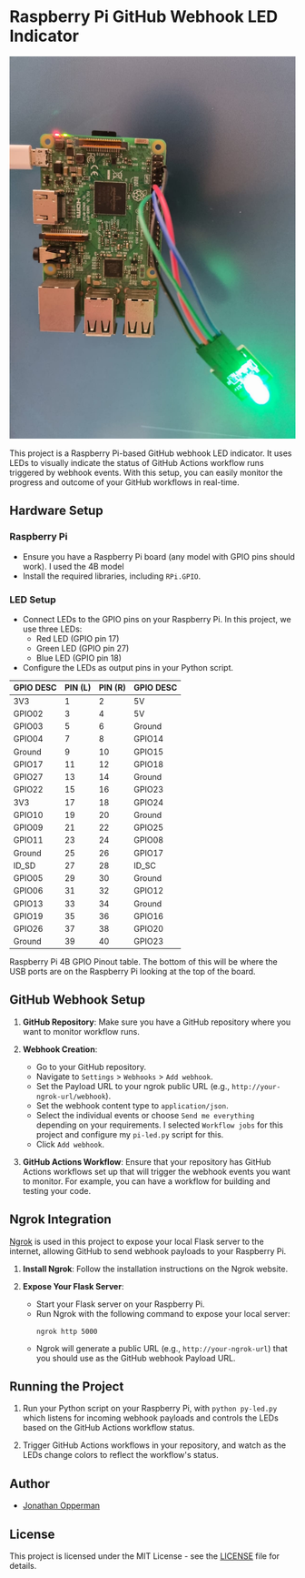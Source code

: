 # Raspberry Pi GitHub Webhook LED Indicator

![Raspberry Pi](raspberry_pi.jpg)

This project is a Raspberry Pi-based GitHub webhook LED indicator. It uses LEDs to visually indicate the status of GitHub Actions workflow runs triggered by webhook events. With this setup, you can easily monitor the progress and outcome of your GitHub workflows in real-time.

## Hardware Setup

### Raspberry Pi
- Ensure you have a Raspberry Pi board (any model with GPIO pins should work). I used the 4B model
- Install the required libraries, including `RPi.GPIO`.

### LED Setup
- Connect LEDs to the GPIO pins on your Raspberry Pi. In this project, we use three LEDs:
    - Red LED (GPIO pin 17)
    - Green LED (GPIO pin 27)
    - Blue LED (GPIO pin 18)
- Configure the LEDs as output pins in your Python script.

| GPIO DESC | PIN (L) | PIN (R) | GPIO DESC |
|-----------|---------|---------|-----------|
| 3V3       | 1       | 2       | 5V        |
| GPIO02    | 3       | 4       | 5V        |
| GPIO03    | 5       | 6       | Ground    |
| GPIO04    | 7       | 8       | GPIO14    |
| Ground    | 9       | 10      | GPIO15    |
| GPIO17    | 11      | 12      | GPIO18    |
| GPIO27    | 13      | 14      | Ground    |
| GPIO22    | 15      | 16      | GPIO23    |
| 3V3       | 17      | 18      | GPIO24    |
| GPIO10    | 19      | 20      | Ground    |
| GPIO09    | 21      | 22      | GPIO25    |
| GPIO11    | 23      | 24      | GPIO08    |
| Ground    | 25      | 26      | GPIO17    |
| ID_SD     | 27      | 28      | ID_SC     |
| GPIO05    | 29      | 30      | Ground    |
| GPIO06    | 31      | 32      | GPIO12    |
| GPIO13    | 33      | 34      | Ground    |
| GPIO19    | 35      | 36      | GPIO16    |
| GPIO26    | 37      | 38      | GPIO20    |
| Ground    | 39      | 40      | GPIO23    |

Raspberry Pi 4B GPIO Pinout table. The bottom of this will be where the USB ports are on the Raspberry Pi looking at the top of the board.

## GitHub Webhook Setup

1. **GitHub Repository**: Make sure you have a GitHub repository where you want to monitor workflow runs.

2. **Webhook Creation**:
   - Go to your GitHub repository.
   - Navigate to `Settings` > `Webhooks` > `Add webhook`.
   - Set the Payload URL to your ngrok public URL (e.g., `http://your-ngrok-url/webhook`).
   - Set the webhook content type to `application/json`.
   - Select the individual events or choose `Send me everything` depending on your requirements. I selected `Workflow jobs` for this project and configure my `pi-led.py` script for this.
   - Click `Add webhook`.

3. **GitHub Actions Workflow**: Ensure that your repository has GitHub Actions workflows set up that will trigger the webhook events you want to monitor. For example, you can have a workflow for building and testing your code.

## Ngrok Integration

[Ngrok](https://ngrok.com/) is used in this project to expose your local Flask server to the internet, allowing GitHub to send webhook payloads to your Raspberry Pi.

1. **Install Ngrok**: Follow the installation instructions on the Ngrok website.

2. **Expose Your Flask Server**:
   - Start your Flask server on your Raspberry Pi.
   - Run Ngrok with the following command to expose your local server:
     ```
     ngrok http 5000
     ```
   - Ngrok will generate a public URL (e.g., `http://your-ngrok-url`) that you should use as the GitHub webhook Payload URL.

## Running the Project

1. Run your Python script on your Raspberry Pi, with `python py-led.py` which listens for incoming webhook payloads and controls the LEDs based on the GitHub Actions workflow status.

2. Trigger GitHub Actions workflows in your repository, and watch as the LEDs change colors to reflect the workflow's status.

## Author

- [Jonathan Opperman](https://github.com/jcopperman)

## License

This project is licensed under the MIT License - see the [LICENSE](LICENSE) file for details.

